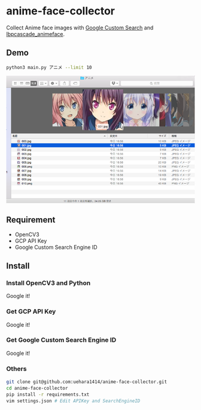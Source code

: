 # anime-face-collector
Collect Anime face images with [Google Custom Search](https://developers.google.com/custom-search/) and [lbpcascade_animeface](https://github.com/nagadomi/lbpcascade_animeface).

## Demo

```sh
python3 main.py アニメ --limit 10
```
![顔画像](https://github.com/uehara1414/anime-face-collector/blob/master/demo.png?raw=true)

## Requirement
- OpenCV3
- GCP API Key
- Google Custom Search Engine ID

## Install
### Install OpenCV3 and Python
Google it!

### Get GCP API Key
Google it!

### Get Google Custom Search Engine ID
Google it!

### Others
```sh
git clone git@github.com:uehara1414/anime-face-collector.git
cd anime-face-collector
pip install -r requirements.txt
vim settings.json # Edit APIKey and SearchEngineID
```
